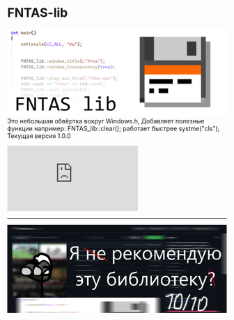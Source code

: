 # FNTAS-lib
![Логотип](https://github.com/FerrumNitka/FNTAS-lib/blob/main/images/FNTAS%20lib%20logo.png?raw=true)
Это небольшая обвёртка вокруг Windows.h, Добавляет полезные функции например: FNTAS_lib::clear(); работает быстрее systme("cls");
Текущая версия 1.0.0

![Документация](https://github.com/FerrumNitka/FNTAS-lib/blob/main/%D0%94%D0%BE%D0%BA%D1%83%D0%BC%D0%B5%D0%BD%D1%82%D0%B0%D1%86%D0%B8%D1%8F.txt "Перейти")
***
![Da](https://github.com/FerrumNitka/FNTAS-lib/blob/main/images/Kritika.png?raw=true)

